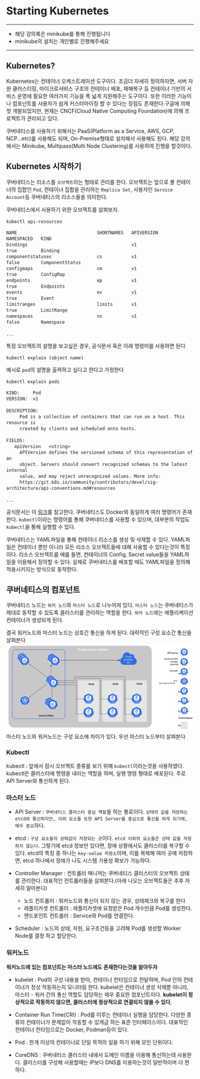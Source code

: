 Starting Kubernetes
===
***
- 해당 강의록은 minikube를 통해 진행됩니다
- minikube의 설치는 개인별로 진행해주세요
***
## Kubernetes?
Kubernetes는 컨테이너 오케스트레이션 도구이다. 조금더 자세히 정의하자면, 서버 자원 클러스터링, 마이크로서비스 구조의 컨테이너 배포, 재해복구 등 컨테이너 기반의 서비스 운영에 필요한 여러가지 기능을 폭 넓게 지원해주는 도구이다. 또한 이러한 기능이나 컴포넌트를 사용자가 쉽게 커스터마이징 할 수 있다는 장점도 존재한다.구글에 의해 첫 개발되었지만, 현재는 CNCF(Cloud Native Computing Foundation)에 의해 프로젝트가 관리되고 있다.

쿠버네티스를 사용하기 위해서는 PaaS(Platform as a Service, AWS, GCP, NCP...etc)를 사용해도 되며, On-Premise형태로 설치해서 사용해도 된다. 해당 강의에서는 Minikube, Multipass(Multi Node Clustering)를 사용하여 진행을 할것이다.

## Kubernetes 시작하기
쿠버네티스는 리소스를 `오브젝트`라는 형태로 관리를 한다. 오브젝트는 앞으로 볼 컨테이너의 집합인 `Pod`, 컨테이너 집합을 관리하는 `Replica Set`, 사용자인 `Service Account`등 쿠버네티스의 리소스들을 의미한다.

쿠버네티스에서 사용하기 위한 오브젝트를 살펴보자.
```
kubectl api-resources
```
```
NAME                              SHORTNAMES   APIVERSION                             NAMESPACED   KIND
bindings                                       v1                                     true         Binding
componentstatuses                 cs           v1                                     false        ComponentStatus
configmaps                        cm           v1                                     true         ConfigMap
endpoints                         ep           v1                                     true         Endpoints
events                            ev           v1                                     true         Event
limitranges                       limits       v1                                     true         LimitRange
namespaces                        ns           v1                                     false        Namespace

...
```
특정 오브젝트의 설명을 보고싶은 경우, 공식문서 혹은 아래 명령어를 사용하면 된다
```
kubectl explain (object name)
```
예시로 `pod`의 설명을 출력하고 싶다고 한다고 가정한다
```
kubectl explain pods
```
```
KIND:     Pod
VERSION:  v1

DESCRIPTION:
     Pod is a collection of containers that can run on a host. This resource is
     created by clients and scheduled onto hosts.

FIELDS:
   apiVersion	<string>
     APIVersion defines the versioned schema of this representation of an
     object. Servers should convert recognized schemas to the latest internal
     value, and may reject unrecognized values. More info:
     https://git.k8s.io/community/contributors/devel/sig-architecture/api-conventions.md#resources

...

```
공식문서는 이 [링크](https://kubernetes.io/ko/docs/concepts/)를 참고한다. 쿠버네티스도 Docker와 동일하게 여러 명령어가 존재한다. `kubectl`이라는 명령어를 통해 쿠버네티스를 사용할 수 있으며, 대부분의 작업도 `kubectl`을 통해 실행할 수 있다.

쿠버네티스는 YAML파일을 통해 컨테이너 리소스를 생성 및 삭제할 수 있다. YAML파일은 컨테이너 뿐만 아니라 모든 리소스 오브젝트들에 대해 사용할 수 있다는것이 특징이다. 리소스 오브젝트를 예를 들면, 컨테이너의 Config, Secret value들을 YAML파일을 이용해서 정의할 수 있다. 실제로 쿠버네티스를 배포할 때도 YAML파일을 정의해 적용시키지는 방식으로 동작한다.

## 쿠버네티스의 컴포넌트
쿠버네티스 노드는 `워커 노드`와 `마스터 노드`로 나누어져 있다. `마스터 노드`는 쿠버네티스가 제대로 동작할 수 있도록 클러스터를 관리하는 역할을 한다. `워커 노드`에는 애플리케이션 컨테이너가 생성되게 된다.

결국 워커노드와 마스터 노드는 상호간 통신을 하게 된다. 대략적인 구성 요소간 통신을 살펴본다
![img](./imgs/1.svg)
마스터 노드와 워커노드는 구성 요소에 차이가 있다. 우선 마스터 노드부터 살펴본다

### Kubectl
kubectl : 앞에서 잠시 오브젝트 종류를 보기 위해 `kubectl`이라는것을 사용하였다. kubectl은 클러스터에 명령을 내리는 역할을 하며, 실행 명령 형태로 배포된다. 주로 API Server와 통신하게 된다.

### 마스터 노드

- API Server : `쿠버네티스 클러스터 중심 역할`을 하는 통로이다. `상태의 값을 저장하는 etcd와 통신하지만, 이외 요소들 또한 API Server를 중심으로 통신을 하게 되기에, 매우 중요`하다.

- etcd : `구성 요소들의 상태값이 저장되는 곳`이다. `etcd 이외의 요소들은 상태 값을 저장하지 않는다`. 그렇기에 etcd 정보만 있다면, 장애 상황에서도 클러스터를 복구할 수 있다. etcd의 특징 중 하나는 `key-value 저장소`이며, 이를 복제해 여러 곳에 저장하면, etcd 하나에서 장애가 나도 시스템 가용성 확보가 가능하다.

- Controller Manager : 컨트롤러 매니저는 쿠버네티스 클러스터의 오브젝트 상태를 관리한다. 대표적인 컨트롤러들을 살펴본다.(아래 나오는 오브젝트들은 추후 자세히 알아본다)
  - 노드 컨트롤러 : 워커노드와 통신이 되지 않는 경우, 상태체크와 복구를 한다
  - 레플리카셋 컨트롤러 : 레플리카셋에 요청받은 Pod 개수만큼 Pod를 생성한다.
  - 엔드포인트 컨트롤러 : Service와 Pod를 연결한다.

- Scheduler : 노드의 상태, 자원, 요구조건등을 고려해 Pod를 생성할 Worker Node를 결정 하고 할당한다.

### 워커노드
**워커노드에 있는 컴포넌트는 마스터 노드에도 존재한다는것을 알아두자**
- kubelet : Pod의 구성 내용을 받아, 컨테이너 런타임으로 전달하며, Pod 안의 컨테이너가 정상 작동하는지 모니터링 한다. kubelet은 컨테이너 생성 삭제뿐 아니라, 마스터 - 워커 간의 통신 역할도 담당하는 매우 중요한 컴포넌트이다. **kubelet이 정상적으로 작동하지 않으면, 클러스터에 정상적으로 연결되지 않을 수 있다**,

- Container Run Time(CRI) : Pod를 이루는 컨테이너 실행을 담당한다. 다양한 종류의 컨테이너가 문제없이 작동할 수 있게금 하는 표준 인터페이스이다. 대표적인 컨테이너 런타임으로는 Docker, Podman등이 있다.

- Pod : 한개 이상의 컨테이너로 단일 목적의 일을 하기 위해 모인 단위이다.

- CoreDNS : 쿠버네티스 클러스터 내에서 도메인 이름을 이용해 통신하는데 사용한다. 클러스터를 구성해 사용할때는 IP보다 DNS를 이용하는것이 일반적이며 더 편하다.